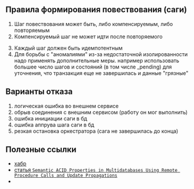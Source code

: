 ## Правила формирования повествования (саги)

1) Шаг повествования может быть, либо компенсируемым, либо повторяемым
2) Компенсируемый шаг не может идти после повторяемого

[//]: # (todo может и нет)

3) Каждый шаг должен быть идемпотентным
4) Для борьбы с "аномалиями" из-за недостаточной изолированности надо применять дополнительные меры. например использовать большее число шагов и состояний (в том числе _pending) для уточнения, что
   транзакция еще не завершилась и данные "грязные"

## Варианты отказа

1) логическая ошибка во внешнем сервисе
2) обрыв соединения с внешним сервисом (работу он мог выполнить)
3) ошибка инициации саги в бд
4) ошибка аппрува шага саги в бд
5) резкая остановка оркестратора (сага не завершилась до конца)

## Полезные ссылки

* [хабр](https://habr.com/ru/company/ozontech/blog/590709/)
* [статья `Semantic ACID Properties in Multidatabases Using Remote Procedure Calls and Update Propagations`](https://dl.acm.org/doi/10.5555/284472.284478)
* 